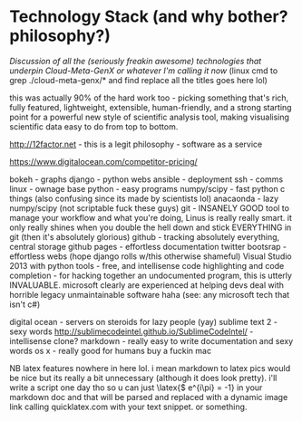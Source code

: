 Technology Stack (and why bother? philosophy?)
================

_Discussion of all the (seriously freakin awesome) technologies that underpin Cloud-Meta-GenX or whatever I'm calling it now_ (linux cmd to grep ./cloud-meta-genx/* and find replace all the titles goes here lol)

this was actually 90% of the hard work too - picking something that's rich, fully featured, lightweight, extensible, human-friendly, and a strong starting point for a powerful new style of scientific analysis tool, making visualising scientific data easy to do from top to bottom.

http://12factor.net - this is a legit philosophy - software as a service

https://www.digitalocean.com/competitor-pricing/

bokeh - graphs
django - python webs
ansible - deployment
ssh - comms
linux - ownage base
python - easy programs
numpy/scipy - fast python c things (also confusing since its made by scientists lol)
anacaonda - lazy numpy/scipy (not scriptable fuck these guys)
git - INSANELY GOOD tool to manage your workflow and what you're doing, Linus is really really smart. it only really shines when you double the hell down and stick EVERYTHING in git (then it's absolutely glorious)
github - tracking absolutely everything, central storage
github pages - effortless documentation
twitter bootsrap - effortless webs (hope django rolls w/this otherwise shameful)
Visual Studio 2013 with python tools - free, and intellisense code highlighting and code completion - for hacking together an undocumented program, this is utterly INVALUABLE. microsoft clearly are experienced at helping devs deal with horrible legacy unmaintainable software haha (see: any microsoft tech that isn't c#)


digital ocean - servers on steroids for lazy people (yay)
sublime text 2 - sexy words
http://sublimecodeintel.github.io/SublimeCodeIntel/ - intellisense clone?
markdown - really easy to write documentation and sexy words
os x - really good for humans buy a fuckin mac

NB latex features nowhere in here lol. i mean markdown to latex pics would be nice but its really a bit unnecessary (although it does look pretty). i'll write a script one day tho so u can just \latex{$ e^{i\pi} = -1} in your markdown doc and that will be parsed and replaced with a dynamic image link calling quicklatex.com with your text snippet. or something.
